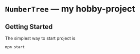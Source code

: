 # `NumberTree` — my hobby-project


## Getting Started
The simplest way to start project is
```
npm start
```
